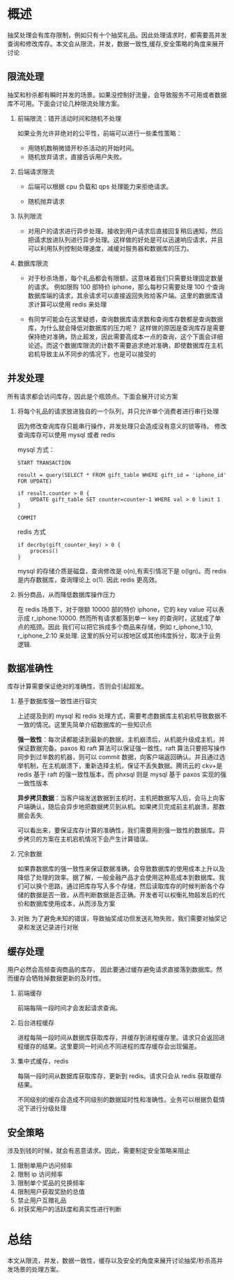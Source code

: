 # 概述

抽奖处理会有库存限制，例如只有十个抽奖礼品。因此处理请求时，都需要高并发查询和修改库存。本文会从限流，并发，数据一致性,缓存,安全策略的角度来展开讨论

## 限流处理

抽奖和秒杀都有瞬时并发的场景。如果没控制好流量，会导致服务不可用或者数据库不可用。下面会讨论几种限流处理方案。

1.  前端限流：错开活动时间和随机不处理

    如果业务允许非绝对的公平性，前端可以进行一些柔性策略：

    - 用随机数稍微错开秒杀活动的开始时间。
    - 随机放弃请求，直接告诉用户失败。

2.  后端请求限流

    - 后端可以根据 cpu 负载和 qps 处理能力来拒绝请求。

    - 随机抛弃请求

3.  队列限流

    - 对用户的请求进行异步处理。接收到用户请求后直接回复稍后通知，然后把请求放进队列进行异步处理。这样做的好处是可以迅速响应请求，并且可以利用队列控制处理速度，减缓对服务器和数据库的压力。

4.  数据库限流

    - 对于秒杀场景，每个礼品都会有限额，这意味着我们只需要处理固定数量的请求。 例如限购 100 部特价 iphone，那么每秒只需要处理 100 个查询数据库端的请求，其余请求可以直接返回失败给客户端。这里的数据库请求计算可以使用 redis 来处理

    - 有同学可能会在这里疑惑，查询数据库请求数和查询库存数都是查询数据库，为什么就会降低对数据库的压力呢？ 这样做的原因是查询库存是需要保持绝对准确，防止超发，因此需要高成本一点的查询，这个下面会详细论述。而这个数据库限流的计数不需要追求绝对准确，即使数据库在主机宕机导致主从不同步的情况下，也是可以接受的

## 并发处理

所有请求都会访问库存，因此是个瓶颈点。下面会展开讨论方案

1.  将每个礼品的请求放进独自的一个队列，并只允许单个消费者进行串行处理

    因为修改查询库存只能串行操作，并发处理只会造成没有意义的锁等待。 修改查询库存可以使用 mysql 或者 redis

    mysql 方式：

    ```
    START TRANSACTION

    result = query(SELECT * FROM gift_table WHERE gift_id = 'iphone_id' FOR UPDATE)

    if result.counter > 0 {
        UPDATE gift_table SET counter=counter-1 WHERE val > 0 limit 1
    }

    COMMIT
    ```

    redis 方式

    ```
    if decrby(gift_counter_key) > 0 {
        process()
    }
    ```

    mysql 的存储介质是磁盘，查询修改是 o(n),有索引情况下是 o(lgn)。而 redis 是内存数据库，查询理论上 o(1). 因此 redis 更高效。

2.  拆分商品，从而降低数据库操作压力

    在 redis 场景下，对于限额 10000 部的特价 iphone，它的 key value 可以表示成 r_iphone:10000. 然而所有请求都落到单一 key 的查询时，这就成了单点的瓶颈。因此
    我们可以把它拆成多个商品来存储，例如 r_iphone_1:10, r_iphone_2:10 来处理. 这里的拆分可以按地区或其他纬度拆分，取决于业务逻辑.

## 数据准确性

库存计算需要保证绝对的准确性，否则会引起超发。

1.  基于数据库强一致性进行容灾

    上述提及到的 mysql 和 redis 处理方式，需要考虑数据库主机宕机导致数据不一致的情况。这里先简单介绍数据库的一些知识点

    **强一致性**：每次读都能读到最新的数据，主机崩溃后，从机能升级成主机，并保证数据完备。paxos 和 raft 算法可以保证强一致性。raft 算法只要把写操作同步到过半数的机器，则可以 commit 数据，向客户端返回确认。并且通过选举机制，在主机崩溃下，重新选择主机，保证不丢失数据。腾讯云的 ckv+是 redis 基于 raft 的强一致性版本，而 phxsql 则是 mysql 基于 paxos 实现的强一致性版本

    **异步拷贝数据**：当客户端发送数据到主机时，主机把数据写入后，会马上向客户端确认，随后会异步地把数据拷贝到从机。如果拷贝完成前主机崩溃，那数据会丢失.

    可以看出来，要保证库存计算的准确性，我们需要用到强一致性的数据库。异步拷贝的方案在主机宕机情况下会产生计算错误。

2.  冗余数据

    如果靠数据库的强一致性来保证数据准确，会导致数据库的使用成本上升以及降低了处理的效率。据了解，一般金融产品才会使用这种高成本到数据库。我们可以换个思路，通过把库存写入多个存储，然后读取库存的时候判断各个存储的数据是否一致，从而判断数据是否正确。开发者可以权衡礼物超发后的代价和数据库使用成本，从而涉及方案

3.  对账
    为了避免未知的错误，导致抽奖成功但发送礼物失败，我们需要对抽奖记录和发送记录进行对账

## 缓存处理

用户必然会高频查询商品的库存， 因此要通过缓存避免请求直接落到数据库。然而缓存会牺牲掉数据更新的及时性。

1.  前端缓存

    前端每隔一段时间才会发起请求查询。

2.  后台进程缓存

    进程每隔一段时间从数据库获取库存，并缓存到进程缓存里。请求只会返回进程缓存的结果。这里要同一时间点不同进程的库存缓存会出现偏差。

3.  集中式缓存，redis

    每隔一段时间从数据库获取库存，更新到 redis。请求只会从 redis 获取缓存结果。

    不同级别的缓存会造成不同级别的数据延时性和准确性。业务可以根据负载情况下进行分级处理

## 安全策略

涉及到钱的时候，就会有恶意请求。因此，需要制定安全策略来阻止

1.  限制单用户访问频率
2.  限制 ip 访问频率
3.  限制单个奖品的兑换频率
4.  限制用户获取奖励的总值
5.  禁止用户互赠礼品
6.  对获奖用户的活跃度和真实性进行判断

# 总结

本文从限流，并发，数据一致性，缓存以及安全的角度来展开讨论抽奖/秒杀高并发场景的处理方案。
